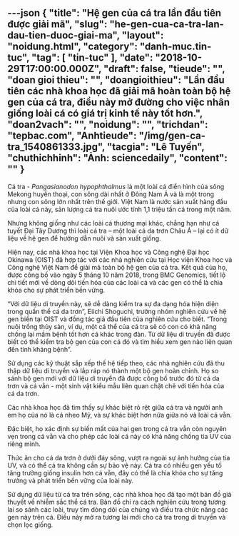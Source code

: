 ---json
{
    "title": "Hệ gen của cá tra lần đầu tiên được giải mã",
    "slug": "he-gen-cua-ca-tra-lan-dau-tien-duoc-giai-ma",
    "layout": "noidung.html",
    "category": "danh-muc.tin-tuc",
    "tag": [
        "tin-tuc"
    ],
    "date": "2018-10-29T17:00:00.000Z",
    "draft": false,
    "tieude": "",
    "doan gioi thieu": "",
    "doangioithieu": "Lần đầu tiên các nhà khoa học đã giải mã hoàn toàn bộ hệ gen của cá tra, điều này mở đường cho việc nhân giống loài cá có giá trị kinh tế này tốt hơn.",
    "doan2vach": "",
    "noidung": "",
    "trichdan": "tepbac.com",
    "Anhtieude": "/img/gen-ca-tra_1540861333.jpg",
    "tacgia": "Lê Tuyến",
    "chuthichhinh": "Ảnh: sciencedaily",
    "__content__": ""
}
---
<p>C&aacute; tra -&nbsp;<em>Pangasianodon hypophthalmus</em>&nbsp;l&agrave; một lo&agrave;i c&aacute; điển h&igrave;nh của s&ocirc;ng Mekong huyền thoại, con s&ocirc;ng d&agrave;i nhất ở Đ&ocirc;ng Nam &Aacute; v&agrave; l&agrave; một trong nhưng con s&ocirc;ng lớn nhất tr&ecirc;n thế giới. Việt Nam l&agrave; nước sản xuất h&agrave;ng đầu của lo&agrave;i c&aacute; n&agrave;y, sản lượng c&aacute; tra nu&ocirc;i ước t&iacute;nh 1,1 triệu tấn c&aacute; trong một năm.</p>

<p>Nhưng kh&ocirc;ng giống như c&aacute;c lo&agrave;i c&aacute; thương mại kh&aacute;c, chẳng hạn như c&aacute; tuyết Đại T&acirc;y Dương th&igrave; lo&agrave;i c&aacute; tra &ndash; một lo&agrave;i c&aacute; da trơn Ch&acirc;u &Aacute; &ndash; lại c&oacute; &iacute;t dữ liệu về hệ gen để hướng dẫn nu&ocirc;i v&agrave; sản xuất giống.</p>

<p>Hiện nay, c&aacute;c nh&agrave; khoa học tại Viện Khoa học v&agrave; C&ocirc;ng nghệ Đại học Okinawa (OIST) đ&atilde; hợp t&aacute;c với c&aacute;c nh&agrave; nghi&ecirc;n cứu tại Học viện Khoa học v&agrave; C&ocirc;ng nghệ Việt Nam để giải m&atilde; to&agrave;n bộ hệ gen của c&aacute; tra. Kết quả của họ, được c&ocirc;ng bố v&agrave;o ng&agrave;y 5 th&aacute;ng 10 năm 2018, trong BMC Genomics, tiết lộ chi tiết mới về d&ograve;ng d&otilde;i tiến h&oacute;a của c&aacute;c lo&agrave;i c&aacute; v&agrave; c&aacute;c gen c&oacute; thể l&agrave; ch&igrave;a kh&oacute;a cho sự ph&aacute;t triển bền vững.</p>

<p>&ldquo;Với dữ liệu di truyền n&agrave;y, sẽ dễ d&agrave;ng kiểm tra sự đa dạng h&oacute;a hiện diện trong quần thể c&aacute; da trơn&rdquo;, Eiichi Shoguchi, trưởng nh&oacute;m nghi&ecirc;n cứu về hệ gen biển tại OIST v&agrave; đồng t&aacute;c giả đầu ti&ecirc;n của nghi&ecirc;n cứu cho biết. &ldquo;Trong nu&ocirc;i trồng thủy sản, v&iacute; dụ, một c&aacute; thể của c&aacute; tra sẽ c&oacute; con c&oacute; khả năng chống lại mầm bệnh tốt hơn c&aacute; kh&aacute;c trong đ&agrave;n. Từ dữ liệu di truyền đ&atilde; được biết c&oacute; thể kiểm tra bộ gen của con c&aacute; đ&oacute; v&agrave; t&igrave;m hiểu xem gen n&agrave;o li&ecirc;n quan đến t&iacute;nh kh&aacute;ng bệnh&rdquo;.</p>

<p>Sử dụng c&aacute;c kỹ thuật sắp xếp thế hệ tiếp theo, c&aacute;c nh&agrave; nghi&ecirc;n cứu đ&atilde; thu thập dữ liệu di truyền v&agrave; lắp r&aacute;p n&oacute; th&agrave;nh một bộ gen ho&agrave;n chỉnh. Họ so s&aacute;nh bộ gen mới với dữ liệu di truyền đ&atilde; được c&ocirc;ng bố trước đ&oacute; từ c&aacute; da trơn v&agrave; c&aacute; vằn - một sinh vật kiểu mẫu li&ecirc;n quan chặt chẽ với tiến h&oacute;a của c&aacute; da trơn.</p>

<p>C&aacute;c nh&agrave; khoa học đ&atilde; t&igrave;m thấy sự kh&aacute;c biệt r&otilde; rệt giữa c&aacute; tra v&agrave; người anh em họ của n&oacute; l&agrave; c&aacute; nheo Mỹ, v&agrave; sự kh&aacute;c biệt hơn nữa giữa n&oacute; v&agrave; lo&agrave;i c&aacute; vằn.</p>

<p>Đặc biệt, họ x&aacute;c định sự biến mất của hai gen trong c&aacute; tra vẫn c&ograve;n nguy&ecirc;n vẹn trong c&aacute; vằn v&agrave; cho ph&eacute;p c&aacute;c lo&agrave;i c&aacute; n&agrave;y c&oacute; khả năng chống tia UV của ri&ecirc;ng m&igrave;nh.</p>

<p>Thức ăn cho c&aacute; da trơn ở dưới đ&aacute;y s&ocirc;ng, vượt ra ngo&agrave;i sự ảnh hưởng của tia UV, v&agrave; c&oacute; thể c&aacute; tra kh&ocirc;ng cần sự bảo vệ n&agrave;y. C&aacute; tra c&oacute; nhiều gen yếu tố tăng trưởng giống insulin hơn c&aacute; vằn, đ&acirc;y c&oacute; thể l&agrave; ch&igrave;a kh&oacute;a cho sự tăng trưởng v&agrave; ph&aacute;t triển bền vững của lo&agrave;i n&agrave;y.</p>

<p>Sử dụng dữ liệu từ c&aacute; tra tr&ecirc;n s&ocirc;ng, c&aacute;c nh&agrave; khoa học đ&atilde; tạo một bản đồ giả thuyết về nhiễm sắc thể c&aacute; tra. Bản đồ chỉ ra c&aacute;ch nghi&ecirc;n cứu trong tương lai so s&aacute;nh c&aacute;c lo&agrave;i, truy t&igrave;m d&ograve;ng d&otilde;i của ch&uacute;ng v&agrave; điều tra chức năng c&aacute;c gen n&agrave;y tr&ecirc;n c&aacute;. Điều n&agrave;y mở ra tương lai mới cho c&aacute; tra trong di truyền v&agrave; chọn lọc giống.</p>
